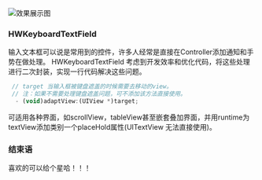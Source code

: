 ![效果展示图](https://github.com/hqwsun/img-folder/blob/master/KeyBoardTextField/123.gif)

### HWKeyboardTextField
输入文本框可以说是常用到的控件，许多人经常是直接在Controller添加通知和手势在做处理。
HWKeyboardTextField 考虑到开发效率和优化代码，将这些处理进行二次封装，实现一行代码解决这些问题。

```javascript
 // target 当输入框被键盘遮盖的时候需要去移动的view。
 // 注：如果不需要处理键盘遮盖问题，可不添加该方法直接使用。
  - (void)adaptView:(UIView *)target;
```

可适用各种界面，如scrollView，tableView甚至嵌套叠加界面，并用runtime为textView添加类别一个placeHold属性(UITextView 无法直接使用)。


### 结束语
喜欢的可以给个星哈！！！
